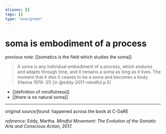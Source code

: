 ```yaml
---
aliases: []
tags: []
type: "evergreen"
---
```


# soma is embodiment of a process

_previous note:_ [[somatics is the field which studies the soma]]

> A soma is any individual embodiment of a process, which endures and adapts through time, and it remains a soma as long as it lives. The moment that it dies it ceases to be a soma and becomes a body. (Hanna 1976: 31) [in @eddy-2017-mindful p.5]

- [[definition of mindfulness]]
- [[there is no natural soma]]

---

_original source/found:_ happened across the book at C-DaRE

_reference:_ Eddy, Martha. _Mindful Movement: The Evolution of the Somatic Arts and Conscious Action_, 2017.



